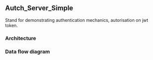 ## Autch_Server_Simple
Stand for demonstrating authentication mechanics, autorisation on jwt token.
### Architecture

### Data flow diagram
